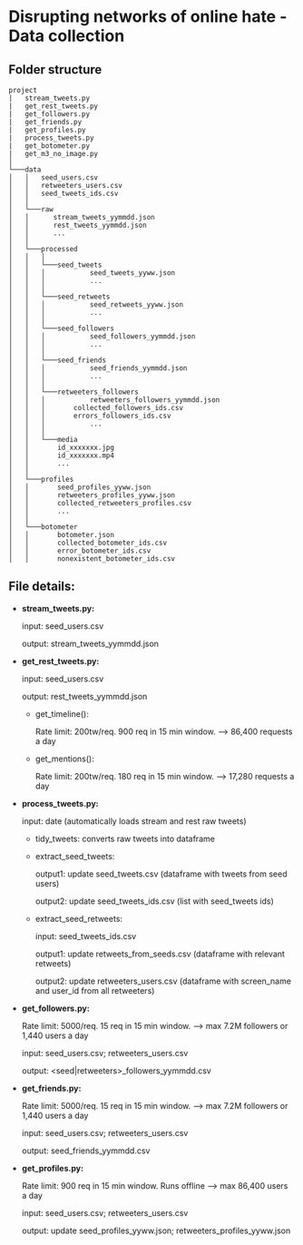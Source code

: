 # Disrupting networks of online hate - Data collection

## Folder structure

```
project
|   stream_tweets.py
|   get_rest_tweets.py
|   get_followers.py
|   get_friends.py
|   get_profiles.py
|   process_tweets.py
|   get_botometer.py
|   get_m3_no_image.py
│
└───data
│   │   seed_users.csv
│   │   retweeters_users.csv
│   │   seed_tweets_ids.csv
│   │
│   └───raw
│   │      stream_tweets_yymmdd.json
│   │      rest_tweets_yymmdd.json
│   │      ...
│   │   
│   └───processed
│   │   │     
│   │   └───seed_tweets
│   │   │       	seed_tweets_yyww.json
│   │   │       	...
│   │   │
│   │   └───seed_retweets
│   │   │       	seed_retweets_yyww.json
│   │   │       	...
│   │   │
│   │   └───seed_followers
│   │   │       	seed_followers_yymmdd.json
│   │   │       	...
│   │   │
│   │   └───seed_friends
│   │   │       	seed_friends_yymmdd.json
│   │   │       	...
│   │   │
│   │   └───retweeters_followers
│   │   │       	retweeters_followers_yymmdd.json
│   │   │		collected_followers_ids.csv
│   │   │		errors_followers_ids.csv
│   │   │       	...
│   │   │       	
│   │   └───media
│   │   	id_xxxxxxx.jpg
│   │   	id_xxxxxxx.mp4
│   │   	...
│   │
│   └───profiles
│   │		seed_profiles_yyww.json
│   │		retweeters_profiles_yyww.json
│   │		collected_retweeters_profiles.csv
│   │   	...
│   │
│   └───botometer
│   │		botometer.json
│   │		collected_botometer_ids.csv
│   │		error_botometer_ids.csv
│   │		nonexistent_botometer_ids.csv

```

## File details:
- **stream_tweets.py:** 
  
  input: seed_users.csv
  
	output: stream_tweets_yymmdd.json
	
- **get_rest_tweets.py:** 

	input: seed_users.csv	
  	
	output: rest_tweets_yymmdd.json
	
	- get_timeline():
	
		Rate limit: 200tw/req. 900 req in 15 min window. --> 86,400 requests a day
	
	- get_mentions():
	
		Rate limit: 200tw/req. 180 req in 15 min window. --> 17,280 requests a day

- **process_tweets.py:** 

  input: date (automatically loads stream and rest raw tweets)

	- tidy_tweets: converts raw tweets into dataframe
  
	- extract_seed_tweets: 
  
      output1: update seed_tweets.csv (dataframe with tweets from seed users)
    
      output2: update seed_tweets_ids.csv (list with seed_tweets ids)
  
  - extract_seed_retweets:
  
      input: seed_tweets_ids.csv
    
      output1: update retweets_from_seeds.csv (dataframe with relevant retweets)
      
      output2: update retweeters_users.csv (dataframe with screen_name and user_id from all retweeters)

	
- **get_followers.py:** 

	Rate limit: 5000/req. 15 req in 15 min window. --> max 7.2M followers or 1,440 users a day

	input: seed_users.csv; retweeters_users.csv
  
  output: \<seed|retweeters\>\_followers_yymmdd.csv
	
- **get_friends.py:** 

	Rate limit: 5000/req. 15 req in 15 min window. --> max 7.2M followers or 1,440 users a day

	input: seed_users.csv; retweeters_users.csv
  
  output: seed_friends_yymmdd.csv
  
- **get_profiles.py:** 

	Rate limit: 900 req in 15 min window. Runs offline --> max 86,400 users a day

	input: seed_users.csv; retweeters_users.csv
  
  output: update seed_profiles_yyww.json; retweeters_profiles_yyww.json
	
    
